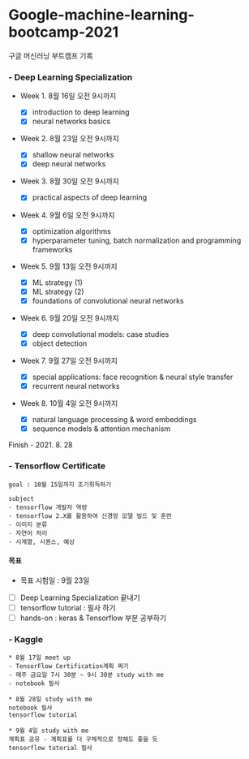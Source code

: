 # Google-machine-learning-bootcamp-2021
구글 머신러닝 부트캠프 기록

### - Deep Learning Specialization
- Week 1. 8월 16일 오전 9시까지

	- [x] introduction to deep learning
	- [X] neural networks basics

- Week 2. 8월 23일 오전 9시까지

	- [X] shallow neural networks
	- [X] deep neural networks

- Week 3. 8월 30일 오전 9시까지
	- [X] practical aspects of deep learning

- Week 4. 9월 6일 오전 9시까지
	- [X] optimization algorithms
	- [X] hyperparameter tuning, batch normalization and programming frameworks

- Week 5. 9월 13일 오전 9시까지
	- [X] ML strategy (1)
	- [X] ML strategy (2)
	- [X] foundations of convolutional neural networks

- Week 6. 9월 20일 오전 9시까지
	- [X] deep convolutional models: case studies
	- [X] object detection

- Week 7. 9월 27일 오전 9시까지
	- [X] special applications: face recognition & neural style transfer
	- [X] recurrent neural networks

- Week 8. 10월 4일 오전 9시까지
	- [X] natural language processing & word embeddings
	- [X] sequence models & attention mechanism

Finish - 2021. 8. 28

### - Tensorflow Certificate
	goal : 10월 15일까지 조기취득하기
	
	subject
	- tensorflow 개발자 역량
	- tensorflow 2.X를 활용하여 신경망 모델 빌드 및 훈련
	- 이미지 분류
	- 자연어 처리
	- 시계열, 시퀀스, 예상

#### 목표

- 목표 시험일 : 9월 23일

- [ ] Deep Learning Specialization 끝내기
- [ ] tensorflow tutorial : 필사 하기
- [ ] hands-on : keras & Tensorflow 부분 공부하기

### - Kaggle
	* 8월 17일 meet up
	- TensorFlow Certification계획 짜기
	- 매주 금요일 7시 30분 ~ 9시 30분 study with me
	- notebook 필사
	
	* 8월 28일 study with me
	notebook 필사
	tensorflow tutorial
	
	* 9월 4일 study with me
	계획표 공유 - 계획표를 더 구체적으로 정해도 좋을 듯
	tensorflow tutorial 필사
